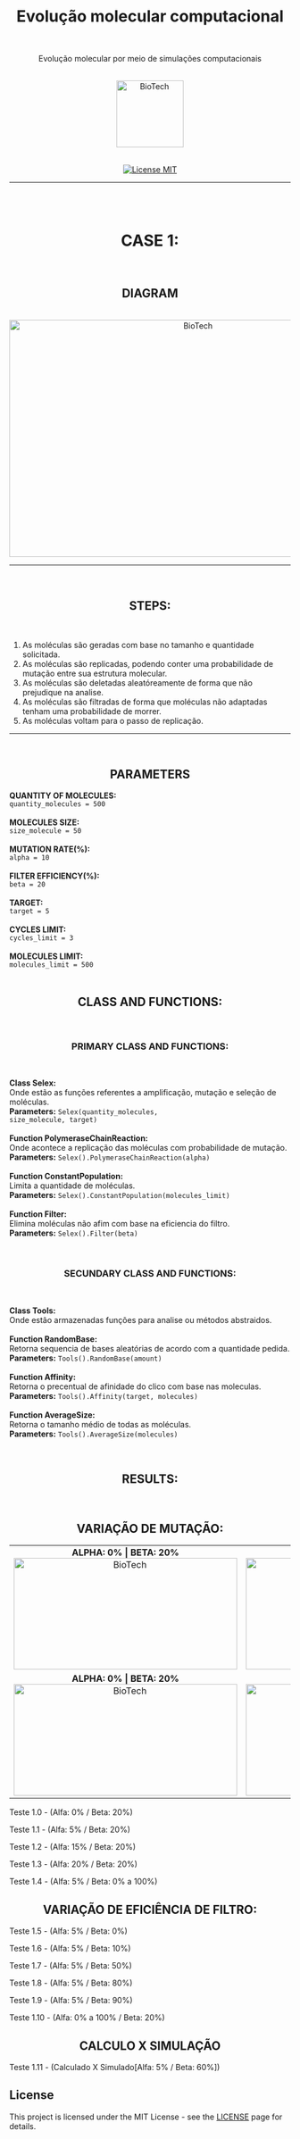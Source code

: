 <h1 align="center">Evolução molecular computacional</h1>
<br>
<p align="center">Evolução molecular por meio de simulações computacionais</p>
<br>
<div align="center">
  <img src="./assets/image/biotechnology1.jpg" alt="BioTech" width="120">
</div>
<br>

<p align="center">
  <a href="https://opensource.org/licenses/MIT">
    <img src="https://img.shields.io/badge/License-MIT-blue.svg" alt="License MIT">
  </a>
</p>
<hr size="5"/>
<br>
<br>

<h1 align="center">CASE 1:</h1>
<br>

<h2 align="center">DIAGRAM</h2>
<br>

<div align="center">
  <img src="./assets/image/diagram.png" alt="BioTech" height="425" width="660">
</div>

<hr size="5"/>


<br>
  <h2 align="center">STEPS:</h2>
<br>

 1. As moléculas são geradas com base no tamanho e quantidade solicitada.
 2. As moléculas são replicadas, podendo conter uma probabilidade de mutação entre sua estrutura molecular.
 3. As moléculas são deletadas aleatóreamente de forma que não prejudique na analise.
 4. As moléculas são filtradas de forma que moléculas não adaptadas tenham uma probabilidade de morrer.
 5. As moléculas voltam para o passo de replicação.
<hr size="5"/>
<br>


<h2 align="center">PARAMETERS</h2>
<strong>QUANTITY OF MOLECULES:</strong><br>
<code>quantity_molecules = 500</code>
<br><br>
<strong>MOLECULES SIZE:</strong><br>
<code>size_molecule = 50</code>
<br><br>
<strong>MUTATION RATE(%):</strong><br>
<code>alpha = 10</code>
<br><br>
<strong>FILTER EFFICIENCY(%):</strong><br>
<code>beta = 20</code>
<br><br>
<strong>TARGET:</strong><br>
<code>target = 5</code>
<br><br>
<strong>CYCLES LIMIT:</strong><br>
<code>cycles_limit = 3</code>
<br><br>
<strong>MOLECULES LIMIT:</strong><br>
<code>molecules_limit = 500</code>
<br>

<br>
  <h2 align="center">CLASS AND FUNCTIONS:</h2>
<br>
  <h3 align="center">PRIMARY CLASS AND FUNCTIONS:</h3>
<br>


<strong>Class Selex:</strong><br>
Onde estão as funções referentes a amplificação, mutação e seleção de moléculas.<br>
<strong>Parameters:</strong> <code>Selex(quantity_molecules, size_molecule, target)</code>
<br><br>
<strong>Function PolymeraseChainReaction:</strong><br>
Onde acontece a replicação das moléculas com probabilidade de mutação.<br>
<strong>Parameters:</strong> <code>Selex().PolymeraseChainReaction(alpha)</code>
<br><br>
<strong>Function ConstantPopulation:</strong><br>
Limita a quantidade de moléculas.<br>
<strong>Parameters:</strong> <code>Selex().ConstantPopulation(molecules_limit)</code>
<br><br>
<strong>Function Filter:</strong><br>
Elimina moléculas não afim com base na eficiencia do filtro.<br>
<strong>Parameters:</strong> <code>Selex().Filter(beta)</code>

<br>
  <h3 align="center">SECUNDARY CLASS AND FUNCTIONS:</h3>
<br>

<strong>Class Tools:</strong><br>
Onde estão armazenadas funções para analise ou métodos abstraidos.
<br><br>
<strong>Function RandomBase:</strong><br>
Retorna sequencia de bases aleatórias de acordo com a quantidade pedida.<br>
<strong>Parameters:</strong> <code>Tools().RandomBase(amount)</code>
<br><br>
<strong>Function Affinity:</strong><br>
Retorna o precentual de afinidade do clico com base nas moleculas.<br>
<strong>Parameters:</strong> <code>Tools().Affinity(target, molecules)</code>
<br><br>
<strong>Function AverageSize:</strong><br>
Retorna o tamanho médio de todas as moléculas.<br>
<strong>Parameters:</strong> <code>Tools().AverageSize(molecules)</code>
<br>

<br>
  <h2 align="center">RESULTS:</h2>
<br>

<h2 align="center">VARIAÇÃO DE MUTAÇÃO:</h2>
<table>
  <tr>
    <td>
      <div align="center">
        <strong>ALPHA: 0% | BETA: 20%</strong>
        <img src="./assets/image/diagram.png" alt="BioTech" height="200" width="400">
      </div>
    </td>
    <td>
      <div align="center">
        <strong>ALPHA: 0% | BETA: 20%</strong>
        <img src="./assets/image/diagram.png" alt="BioTech" height="200" width="400">
      </div>
    </td>
  </tr>
  <tr>
    <td>
      <div align="center">
        <strong>ALPHA: 0% | BETA: 20%</strong>
        <img src="./assets/image/diagram.png" alt="BioTech" height="200" width="400">
      </div>
    </td>
    <td>
      <div align="center">
        <strong>ALPHA: 0% | BETA: 20%</strong>
        <img src="./assets/image/diagram.png" alt="BioTech" height="200" width="400">
      </div>
    </td>
  </tr>
</table>



Teste 1.0 - (Alfa: 0% / Beta: 20%)

Teste 1.1 - (Alfa: 5% / Beta: 20%)

Teste 1.2 - (Alfa: 15% / Beta: 20%)

Teste 1.3 - (Alfa: 20% / Beta: 20%)

Teste 1.4 - (Alfa: 5% / Beta: 0% a 100%)

<h2 align="center">VARIAÇÃO DE EFICIÊNCIA DE FILTRO:</h2>

Teste 1.5 - (Alfa: 5% / Beta: 0%)

Teste 1.6 - (Alfa: 5% / Beta: 10%)

Teste 1.7 - (Alfa: 5% / Beta: 50%)

Teste 1.8 - (Alfa: 5% / Beta: 80%)

Teste 1.9 - (Alfa: 5% / Beta: 90%)

Teste 1.10 - (Alfa: 0% a 100% / Beta: 20%)


<h2 align="center">CALCULO X SIMULAÇÃO</h2>

Teste 1.11 - (Calculado X Simulado[Alfa: 5% / Beta: 60%])




## License

This project is licensed under the MIT License - see the [LICENSE](https://opensource.org/licenses/MIT) page for details.


